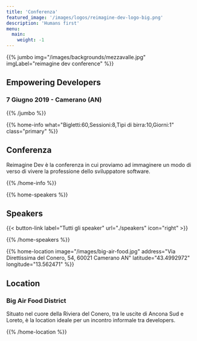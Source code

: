 ```yaml
---
title: 'Conferenza'
featured_image: '/images/logos/reimagine-dev-logo-big.png'
description: 'Humans first'
menu:
  main:
    weight: -1
---
```


{{% jumbo img="/images/backgrounds/mezzavalle.jpg" imgLabel="reimagine dev conference" %}}

## Empowering Developers

### 7 Giugno 2019 - Camerano (AN)

{{% /jumbo %}}

{{% home-info what="Bigletti:60,Sessioni:8,Tipi di birra:10,Giorni:1" class="primary" %}}

## Conferenza

Reimagine Dev è la conferenza in cui proviamo ad immaginere un modo di verso di vivere la professione dello sviluppatore software.

{{% /home-info %}}

{{% home-speakers %}}

## Speakers

{{< button-link label="Tutti gli speaker"
                url="./speakers"
                icon="right" >}}

{{% /home-speakers %}}

{{% home-location
    image="/images/big-air-food.jpg"
    address="Via Direttissima del Conero, 54, 60021 Camerano AN"
    latitude="43.4992972"
    longitude="13.562471" %}}

## Location

### Big Air Food District

Situato nel cuore della Riviera del Conero, tra le uscite di Ancona Sud e Loreto, è la location ideale per un incontro informale tra developers.

{{% /home-location %}}
